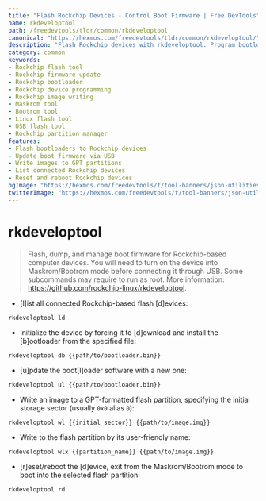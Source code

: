 ```yaml
---
title: "Flash Rockchip Devices - Control Boot Firmware | Free DevTools"
name: rkdeveloptool
path: /freedevtools/tldr/common/rkdeveloptool
canonical: "https://hexmos.com/freedevtools/tldr/common/rkdeveloptool/"
description: "Flash Rockchip devices with rkdeveloptool. Program bootloaders, update firmware, and manage partitions on Rockchip-based devices. Free online tool, no registration required."
category: common
keywords:
- Rockchip flash tool
- Rockchip firmware update
- Rockchip bootloader
- Rockchip device programming
- Rockchip image writing
- Maskrom tool
- Bootrom tool
- Linux flash tool
- USB flash tool
- Rockchip partition manager
features:
- Flash bootloaders to Rockchip devices
- Update boot firmware via USB
- Write images to GPT partitions
- List connected Rockchip devices
- Reset and reboot Rockchip devices
ogImage: "https://hexmos.com/freedevtools/t/tool-banners/json-utilities-banner.png"
twitterImage: "https://hexmos.com/freedevtools/t/tool-banners/json-utilities-banner.png"
---
```


# rkdeveloptool

> Flash, dump, and manage boot firmware for Rockchip-based computer devices.
> You will need to turn on the device into Maskrom/Bootrom mode before connecting it through USB.
> Some subcommands may require to run as root.
> More information: <https://github.com/rockchip-linux/rkdeveloptool>.

- [l]ist all connected Rockchip-based flash [d]evices:

`rkdeveloptool ld`

- Initialize the device by forcing it to [d]ownload and install the [b]ootloader from the specified file:

`rkdeveloptool db {{path/to/bootloader.bin}}`

- [u]pdate the boot[l]oader software with a new one:

`rkdeveloptool ul {{path/to/bootloader.bin}}`

- Write an image to a GPT-formatted flash partition, specifying the initial storage sector (usually `0x0` alias `0`):

`rkdeveloptool wl {{initial_sector}} {{path/to/image.img}}`

- Write to the flash partition by its user-friendly name:

`rkdeveloptool wlx {{partition_name}} {{path/to/image.img}}`

- [r]eset/reboot the [d]evice, exit from the Maskrom/Bootrom mode to boot into the selected flash partition:

`rkdeveloptool rd`
